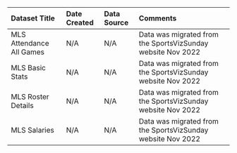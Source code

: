 |Dataset Title|Date Created|Data Source|Comments|
|:----|:---------|:---------|:---------|
|MLS Attendance All Games|N/A|N/A|Data was migrated from the SportsVizSunday website Nov 2022|
|MLS Basic Stats|N/A|N/A|Data was migrated from the SportsVizSunday website Nov 2022|
|MLS Roster Details|N/A|N/A|Data was migrated from the SportsVizSunday website Nov 2022|
|MLS Salaries|N/A|N/A|Data was migrated from the SportsVizSunday website Nov 2022|


